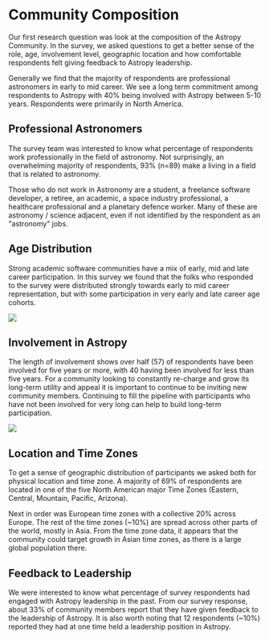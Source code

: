 # Community Composition

Our first research question was look at the composition of the Astropy Community. In the survey, we asked questions to get a better sense of the role, age, involvement level, geographic location and how comfortable respondents felt giving feedback to Astropy leadership. 

Generally we find that the majority of respondents are professional astronomers in early to mid career. We see a long term commitment among respondents to Astropy with 40% being involved with Astropy between 5-10 years. Respondents were primarily in North America.  

## Professional Astronomers

The survey team was interested to know what percentage of respondents work professionally in the field of astronomy. Not surprisingly, an overwhelming majority of respondents, 93% (n=89) make a living in a field that is related to astronomy. 

Those who do not work in Astronomy are a student, a freelance software developer, a retiree, an academic, a space industry professional, a healthcare professional and a planetary defence worker. Many of these are astronomy / science adjacent, even if not identified by the respondent as an "astronomy" jobs.

## Age Distribution 

Strong academic software communities have a mix of early, mid and late career participation. In this survey we found that the folks who responded to the survey were distributed strongly towards early to mid career representation, but with some participation in very early and late career age cohorts. 

![](https://pad.duckles.nz/uploads/3cf7732c-6b12-448c-a2bf-43f92770ad4d.png)


## Involvement in Astropy

The length of involvement shows over half (57) of respondents have been involved for five years or more, with 40 having been involved for less than five years. For a community looking to constantly re-charge and grow its long-term utility and appeal it is important to continue to be inviting new community members. Continuing to fill the pipeline with participants who have not been involved for very long can help to build long-term participation. 

![](https://pad.duckles.nz/uploads/8431c6b5-5dd6-45a8-b7c0-ecf9c71f32b7.png)

## Location and Time Zones

To get a sense of geographic distribution of participants we asked both for physical location and time zone. A majority of 69% of respondents are located in one of the five North American major Time Zones (Eastern, Central, Mountain, Pacific, Arizona).

Next in order was European time zones with a collective 20% across Europe. The rest of the time zones (~10%) are spread across other parts of the world, mostly in Asia. From the time zone data, it appears that the community could target growth in Asian time zones, as there is a large global population there.

## Feedback to Leadership

We were interested to know what percentage of survey respondents had engaged with Astropy leadership in the past. From our survey response, about 33% of community members report that they have given feedback to the leadership of Astropy. It is also worth noting that 12 respondents (~10%) reported they had at one time held a leadership position in Astropy.
